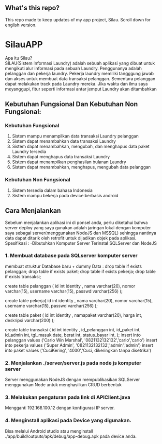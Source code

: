 ## What's this repo?
This repo made to keep updates of my app project, Silau.
Scroll down for english version.

# SilauAPP
Apa itu Silau?\
SILAU(Sistem Informasi Laundry) adalah sebuah aplikasi yang dibuat untuk mengikuti alur informasi pada sebuah Laundry. Penggunanya adalah pelanggan dan pekerja laundry. Pekerja laundry memiliki tangggung jawab dan akses untuk membuat data transaksi pelanggan. Sementara pelanggan dapat melakukan track pada Laundry mereka. Jika waktu dan ilmu saya meyanggupi, fitur seperti informasi antar jemput Laundry akan ditambahkan

## Kebutuhan Fungsional Dan Kebutuhan Non Fungsional:
### Kebutuhan Fungsional 
1. Sistem mampu menampilkan data transaksi Laundry pelanggan
2. Sistem dapat menambahkan data transaksi Laundry
3. Sistem dapat menambahkan, mengubah, dan menghapus data paket Laundry tersedia
4. Sistem dapat menghapus data transaksi Laundry
5. Sistem dapat menampilkan penghasilan bulanan Laundry
6. Sistem dapat menambahkan, menghapus, mengubah data pelanggan

### Kebutuhan Non Fungsional
1. Sistem tersedia dalam bahasa Indonesia
2. Sistem mampu bekerja pada device berbasis android

## Cara Menjalankan
Sebelum menjalankan aplikasi ini di ponsel anda, perlu diketahui bahwa server deploy yang saya gunakan
adalah jaringan lokal dengan komputer saya sebagai server(menggunakan NodeJS dan MSSQL) sehingga nantinya
data dapat ditarik oleh retrofit untuk dijadikan objek pada aplikasi.
Spesifikasi :
-Dibutuhkan Komputer Server Terinstal SQLServer dan NodeJS
### 1. Membuat database pada SQLserver komputer server
membuat struktur Database baru + dummy Data :
drop table if exists pelanggan;
drop table if exists paket;
drop table if exists pekerja;
drop table if exists transaksi;

create table pelanggan (
	id int identity ,
	nama varchar(20),
	nomor varchar(15),
	username varchar(15),
	passwd varchar(256)
	);

create table pekerja(
	id int identity ,
	nama varchar(20),
	nomor varchar(15),
	username varchar(15),
	passwd varchar(256)
	);

create table paket (
	id int identity ,
	namapaket varchar(20),
	harga int,
    deskripsi varchar(200)
	);

create table transaksi (
	id int identity ,
	id_pelanggan int,
	id_paket int,
	id_admin int,
	tgl_masuk date,
	berat int,
	status_bayar int,
);
insert into pelanggan values ('Carlo Win Marshal', '0821132132132','carlo','carlo')
insert into pekerja values ('Super Admin', '0821132132132','admin','admin')
insert into paket values ('CuciKering', '4000','Cuci, dikeringkan tanpa disetrika')

### 2. Menjalankan ./server/server.js pada node js komputer server
Server menggunakan NodeJS dengan mempublikasikan SQLServer menggunakan Node untuk menghasilkan CRUD berbentuk 

### 3. Melakukan pengaturan pada link di APIClient.java
Mengganti 192.168.100.12 dengan konfigurasi IP server.

### 4. Menginstall aplikasi pada Device yang digunakan.
Bisa melalui Android studio atau menginstall ./app/build/outputs/apk/debug/app-debug.apk pada device anda.

